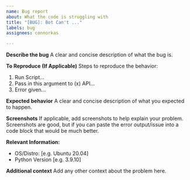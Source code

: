 ```yaml
---
name: Bug report
about: What the code is struggling with
title: "[BUG]: Bot Can't ..."
labels: bug
assignees: connorkas

---
```


**Describe the bug**
A clear and concise description of what the bug is.

**To Reproduce (If Applicable)**
Steps to reproduce the behavior:
1. Run Script...
2. Pass in this argument to (x) API...
3. Error given...

**Expected behavior**
A clear and concise description of what you expected to happen.

**Screenshots**
If applicable, add screenshots to help explain your problem.
Screenshots are good, but if you can paste the error output/issue into a code block that would be much better.

**Relevant Information:**
 - OS/Distro: [e.g. Ubuntu 20.04]
 - Python Version [e.g. 3.9.10]

**Additional context**
Add any other context about the problem here.
